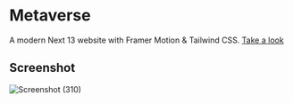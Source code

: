 # Metaverse

A modern Next 13 website with Framer Motion & Tailwind CSS. [Take a look](https://metaversusmadness.vercel.app/)

## Screenshot

![Screenshot (310)](https://user-images.githubusercontent.com/93200960/216083237-b4fdefab-dfd3-4b3a-8bd5-c6755950a45c.png)
